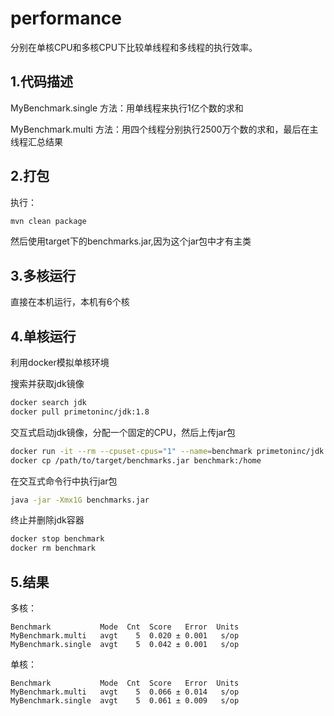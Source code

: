 # performance

分别在单核CPU和多核CPU下比较单线程和多线程的执行效率。


## 1.代码描述

MyBenchmark.single 方法：用单线程来执行1亿个数的求和

MyBenchmark.multi 方法：用四个线程分别执行2500万个数的求和，最后在主线程汇总结果


## 2.打包

执行：
```bash
mvn clean package
```

然后使用target下的benchmarks.jar,因为这个jar包中才有主类

## 3.多核运行

直接在本机运行，本机有6个核

## 4.单核运行

利用docker模拟单核环境

搜索并获取jdk镜像
```bash
docker search jdk
docker pull primetoninc/jdk:1.8
```

交互式启动jdk镜像，分配一个固定的CPU，然后上传jar包
```bash
docker run -it --rm --cpuset-cpus="1" --name=benchmark primetoninc/jdk /bin/bash
docker cp /path/to/target/benchmarks.jar benchmark:/home
```

在交互式命令行中执行jar包
```bash
java -jar -Xmx1G benchmarks.jar
```

终止并删除jdk容器
```bash
docker stop benchmark
docker rm benchmark
```

## 5.结果

多核：
```
Benchmark           Mode  Cnt  Score   Error  Units
MyBenchmark.multi   avgt    5  0.020 ± 0.001   s/op
MyBenchmark.single  avgt    5  0.042 ± 0.001   s/op
```

单核：
```
Benchmark           Mode  Cnt  Score   Error  Units
MyBenchmark.multi   avgt    5  0.066 ± 0.014   s/op
MyBenchmark.single  avgt    5  0.061 ± 0.009   s/op
```
